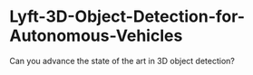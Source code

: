 # Lyft-3D-Object-Detection-for-Autonomous-Vehicles
Can you advance the state of the art in 3D object detection?
